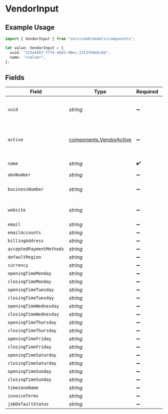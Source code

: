 # VendorInput

## Example Usage

```typescript
import { VendorInput } from "servicem8/models/components";

let value: VendorInput = {
  uuid: "123e4567-f7f4-48d3-90ec-2313fe0e6c6b",
  name: "<value>",
};
```

## Fields

| Field                                                              | Type                                                               | Required                                                           | Description                                                        | Example                                                            |
| ------------------------------------------------------------------ | ------------------------------------------------------------------ | ------------------------------------------------------------------ | ------------------------------------------------------------------ | ------------------------------------------------------------------ |
| `uuid`                                                             | *string*                                                           | :heavy_minus_sign:                                                 | Unique identifier for this record                                  | 123e4567-f7f4-48d3-90ec-2313fe0e6c6b                               |
| `active`                                                           | [components.VendorActive](../../models/components/vendoractive.md) | :heavy_minus_sign:                                                 | Record active/deleted flag.  Valid values are [0,1]                |                                                                    |
| `name`                                                             | *string*                                                           | :heavy_check_mark:                                                 | Company Name                                                       |                                                                    |
| `abnNumber`                                                        | *string*                                                           | :heavy_minus_sign:                                                 | N/A                                                                |                                                                    |
| `businessNumber`                                                   | *string*                                                           | :heavy_minus_sign:                                                 | Company Business Number                                            |                                                                    |
| `website`                                                          | *string*                                                           | :heavy_minus_sign:                                                 | Company Website address                                            |                                                                    |
| `email`                                                            | *string*                                                           | :heavy_minus_sign:                                                 | N/A                                                                |                                                                    |
| `emailAccounts`                                                    | *string*                                                           | :heavy_minus_sign:                                                 | N/A                                                                |                                                                    |
| `billingAddress`                                                   | *string*                                                           | :heavy_minus_sign:                                                 | N/A                                                                |                                                                    |
| `acceptedPaymentMethods`                                           | *string*                                                           | :heavy_minus_sign:                                                 | N/A                                                                |                                                                    |
| `defaultRegion`                                                    | *string*                                                           | :heavy_minus_sign:                                                 | N/A                                                                |                                                                    |
| `currency`                                                         | *string*                                                           | :heavy_minus_sign:                                                 | N/A                                                                |                                                                    |
| `openingTimeMonday`                                                | *string*                                                           | :heavy_minus_sign:                                                 | N/A                                                                |                                                                    |
| `closingTimeMonday`                                                | *string*                                                           | :heavy_minus_sign:                                                 | N/A                                                                |                                                                    |
| `openingTimeTuesday`                                               | *string*                                                           | :heavy_minus_sign:                                                 | N/A                                                                |                                                                    |
| `closingTimeTuesday`                                               | *string*                                                           | :heavy_minus_sign:                                                 | N/A                                                                |                                                                    |
| `openingTimeWednesday`                                             | *string*                                                           | :heavy_minus_sign:                                                 | N/A                                                                |                                                                    |
| `closingTimeWednesday`                                             | *string*                                                           | :heavy_minus_sign:                                                 | N/A                                                                |                                                                    |
| `openingTimeThursday`                                              | *string*                                                           | :heavy_minus_sign:                                                 | N/A                                                                |                                                                    |
| `closingTimeThursday`                                              | *string*                                                           | :heavy_minus_sign:                                                 | N/A                                                                |                                                                    |
| `openingTimeFriday`                                                | *string*                                                           | :heavy_minus_sign:                                                 | N/A                                                                |                                                                    |
| `closingTimeFriday`                                                | *string*                                                           | :heavy_minus_sign:                                                 | N/A                                                                |                                                                    |
| `openingTimeSaturday`                                              | *string*                                                           | :heavy_minus_sign:                                                 | N/A                                                                |                                                                    |
| `closingTimeSaturday`                                              | *string*                                                           | :heavy_minus_sign:                                                 | N/A                                                                |                                                                    |
| `openingTimeSunday`                                                | *string*                                                           | :heavy_minus_sign:                                                 | N/A                                                                |                                                                    |
| `closingTimeSunday`                                                | *string*                                                           | :heavy_minus_sign:                                                 | N/A                                                                |                                                                    |
| `timezoneName`                                                     | *string*                                                           | :heavy_minus_sign:                                                 | N/A                                                                |                                                                    |
| `invoiceTerms`                                                     | *string*                                                           | :heavy_minus_sign:                                                 | N/A                                                                |                                                                    |
| `jobDefaultStatus`                                                 | *string*                                                           | :heavy_minus_sign:                                                 | N/A                                                                |                                                                    |